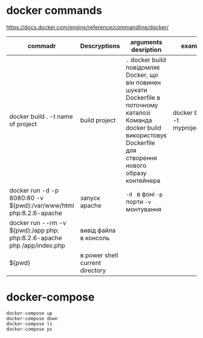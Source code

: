 # docker commands
https://docs.docker.com/engine/reference/commandline/docker/


commadr  | Descryptions | arguments desription | example
------------- | ------------- | ------------- | -|
docker build . -t name of project  | build project | `.` docker build повідомляє Docker, що він повинен шукати Dockerfile в поточному каталозі Команда docker build використовує Dockerfile для створення нового образу контейнера | docker build . -t myproject/app
docker run -d -p 8080:80 -v ${pwd}:/var/www/html php:8.2.6-apache  | запуск apache | `-d ` в фоні `-p` порти `-v` монтування  
docker run --rm -v ${pwd}:/app php: php:8.2.6-apache php /app/index.php| вивід файла в консоль
${pwd} | в power shell current directory


# docker-compose

``` 
docker-compose up
docker-compose down
docker-compose ls
docker-compose ps
```


    
